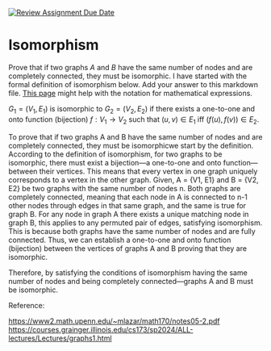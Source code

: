 [![Review Assignment Due Date](https://classroom.github.com/assets/deadline-readme-button-24ddc0f5d75046c5622901739e7c5dd533143b0c8e959d652212380cedb1ea36.svg)](https://classroom.github.com/a/ppBU16qM)
# Isomorphism

Prove that if two graphs $A$ and $B$ have the same number of nodes and are
completely connected, they must be isomorphic. I have started with the formal
definition of isomorphism below. Add your answer to this markdown file. [This
page](https://docs.github.com/en/get-started/writing-on-github/working-with-advanced-formatting/writing-mathematical-expressions)
might help with the notation for mathematical expressions.

$G_1=(V_1 , E_1)$ is isomorphic to $G_2 = (V_2, E_2)$ if there exists a
one-to-one and onto function (bijection) $f: V_1 \rightarrow V_2$ such that $(u,v)
\in E_1$ iff $(f(u),f(v)) \in E_2$.


To prove that if two graphs A and B have the same number of nodes and are completely connected, they must be isomorphicwe start by the definition. According to the definition of isomorphism, for two graphs to be isomorphic, there must exist a bijection—a one-to-one and onto function—between their vertices. This means that every vertex in one graph uniquely corresponds to a vertex in the other graph. Given, A = {V1, E1} and B = {V2, E2} be two graphs with the same number of nodes n. Both graphs are completely connected, meaning that each node in A is connected to n-1 other nodes through edges in that same graph, and the same is true for graph B. For any node in graph A there exists a unique matching node in graph B, this applies to any permuted pair of edges, satisfying isomorphism. This is because both graphs have the same number of nodes and are fully connected. Thus, we can establish a one-to-one and onto function (bijection) between the vertices of graphs A and B proving that they are isomorphic.

Therefore, by satisfying the conditions of isomorphism having the same number of nodes and being completely connected—graphs A and B must be isomorphic.

Reference:

https://www2.math.upenn.edu/~mlazar/math170/notes05-2.pdf 
https://courses.grainger.illinois.edu/cs173/sp2024/ALL-lectures/Lectures/graphs1.html